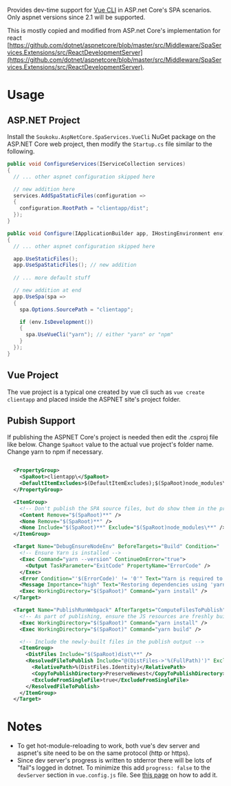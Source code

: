 Provides dev-time support for [Vue CLI](https://cli.vuejs.org/) in ASP.net Core's SPA scenarios. 
Only aspnet versions since 2.1 will be supported.

This is mostly copied and modified from ASP.net Core's
implementation for react 
[https://github.com/dotnet/aspnetcore/blob/master/src/Middleware/SpaServices.Extensions/src/ReactDevelopmentServer](https://github.com/dotnet/aspnetcore/blob/master/src/Middleware/SpaServices.Extensions/src/ReactDevelopmentServer).


# Usage

## ASP.NET Project

Install the `Soukoku.AspNetCore.SpaServices.VueCli` NuGet package on the
ASP.NET Core web project, then modify the `Startup.cs` file similar to the following.


```cs
public void ConfigureServices(IServiceCollection services)
{
  // ... other aspnet configuration skipped here

  // new addition here
  services.AddSpaStaticFiles(configuration =>
  {
    configuration.RootPath = "clientapp/dist";
  });
}

public void Configure(IApplicationBuilder app, IHostingEnvironment env)
{
  // ... other aspnet configuration skipped here

  app.UseStaticFiles();
  app.UseSpaStaticFiles(); // new addition
  
  // ... more default stuff

  // new addition at end
  app.UseSpa(spa =>
  {
    spa.Options.SourcePath = "clientapp";

    if (env.IsDevelopment())
    {
      spa.UseVueCli("yarn"); // either "yarn" or "npm"
    }
  });
}
```


## Vue Project

The vue project is a typical one created by vue cli such as `vue create clientapp` and
placed inside the ASPNET site's project folder.


## Pubish Support

If publishing the ASPNET Core's project is needed then edit the .csproj file like below.
Change `SpaRoot` value to the actual vue project's folder name. Change yarn to npm if necessary.

```xml

  <PropertyGroup>
    <SpaRoot>clientapp\</SpaRoot>
    <DefaultItemExcludes>$(DefaultItemExcludes);$(SpaRoot)node_modules\**</DefaultItemExcludes>
  </PropertyGroup>

  <ItemGroup>
    <!-- Don't publish the SPA source files, but do show them in the project files list -->
    <Content Remove="$(SpaRoot)**" />
    <None Remove="$(SpaRoot)**" />
    <None Include="$(SpaRoot)**" Exclude="$(SpaRoot)node_modules\**" />
  </ItemGroup>

  <Target Name="DebugEnsureNodeEnv" BeforeTargets="Build" Condition=" '$(Configuration)' == 'Debug' And !Exists('$(SpaRoot)node_modules') ">
    <!-- Ensure Yarn is installed -->
    <Exec Command="yarn --version" ContinueOnError="true">
      <Output TaskParameter="ExitCode" PropertyName="ErrorCode" />
    </Exec>
    <Error Condition="'$(ErrorCode)' != '0'" Text="Yarn is required to build and run this project." />
    <Message Importance="high" Text="Restoring dependencies using 'yarn'. This may take several minutes..." />
    <Exec WorkingDirectory="$(SpaRoot)" Command="yarn install" />
  </Target>

  <Target Name="PublishRunWebpack" AfterTargets="ComputeFilesToPublish">
    <!-- As part of publishing, ensure the JS resources are freshly built in production mode -->
    <Exec WorkingDirectory="$(SpaRoot)" Command="yarn install" />
    <Exec WorkingDirectory="$(SpaRoot)" Command="yarn build" />

    <!-- Include the newly-built files in the publish output -->
    <ItemGroup>
      <DistFiles Include="$(SpaRoot)dist\**" />
      <ResolvedFileToPublish Include="@(DistFiles->'%(FullPath)')" Exclude="@(ResolvedFileToPublish)">
        <RelativePath>%(DistFiles.Identity)</RelativePath>
        <CopyToPublishDirectory>PreserveNewest</CopyToPublishDirectory>
        <ExcludeFromSingleFile>true</ExcludeFromSingleFile>
      </ResolvedFileToPublish>
    </ItemGroup>
  </Target>

```

# Notes

* To get hot-module-reloading to work, both vue's dev server and aspnet's 
site need to be on the same protocol (http or https).
* Since dev server's progress is written to stderror there will be lots of "fail"s logged in dotnet. 
To minimize this add `progress: false` to the `devServer` section in `vue.config.js` file. 
See [this page](https://cli.vuejs.org/config/#devserver) on how to add it.
